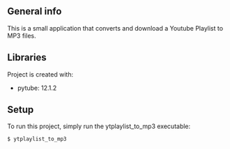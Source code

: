 
## General info
This is a small application that converts and download a Youtube Playlist to MP3 files.
	
## Libraries
Project is created with:
* pytube: 12.1.2
	
## Setup
To run this project, simply run the ytplaylist_to_mp3 executable:

```
$ ytplaylist_to_mp3
```

